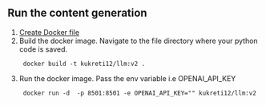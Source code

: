 ## Run the content generation

1. [Create Docker file](Dockerfile)
2. Build the docker image. Navigate to the file directory where your python code is saved.
    ```
     docker build -t kukreti12/llm:v2 .
     ```
3. Run the docker image. Pass the env variable i.e OPENAI_API_KEY
    ```
     docker run -d  -p 8501:8501 -e OPENAI_API_KEY="" kukreti12/llm:v2
     ```